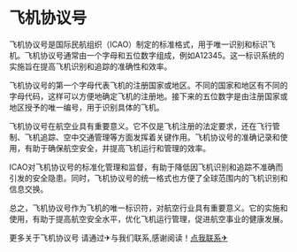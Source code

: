 # 飞机协议号

飞机协议号是国际民航组织（ICAO）制定的标准格式，用于唯一识别和标识飞机。飞机协议号通常由一个字母和五位数字组成，例如A12345。这一标识系统的实施旨在提高飞机识别和追踪的准确性和效率。

飞机协议号的第一个字母代表飞机的注册国家或地区。不同的国家和地区有不同的字母代码，这样可以方便地确定飞机的注册地。接下来的五位数字是由注册国家或地区授予的唯一编号，用于识别具体的飞机。

飞机协议号在航空业具有重要意义。它不仅是飞机注册的法定要求，还在飞行管制、飞机追踪、空中交通管理等方面发挥着关键作用。飞机协议号的准确记录和使用，有助于确保航空安全，并提高飞机运行和管理的效率。

ICAO对飞机协议号的标准化管理和监督，有助于降低因飞机识别和追踪不准确而引发的安全隐患。同时，飞机协议号的统一格式也方便了全球范围内的飞机识别和信息交换。

总之，飞机协议号作为飞机的唯一标识符，对航空行业具有重要意义。它的实施和使用，有助于提高航空安全水平，优化飞机运行管理，促进航空事业的健康发展。

更多关于飞机协议号 请通过✈与我们联系,感谢阅读！[点我联系✈](https://www.G208.com)